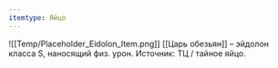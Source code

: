 ```yaml
---
itemtype: Яйцо
---
```

![[Temp/Placeholder_Eidolon_Item.png]]
[[Царь обезьян]] – эйдолон класса S, наносящий физ. урон. Источник: ТЦ / тайное яйцо.
